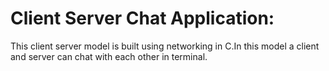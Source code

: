 # Client Server Chat Application:

This client server model is built using networking in C.In this model a client and server can chat with each other in terminal.
